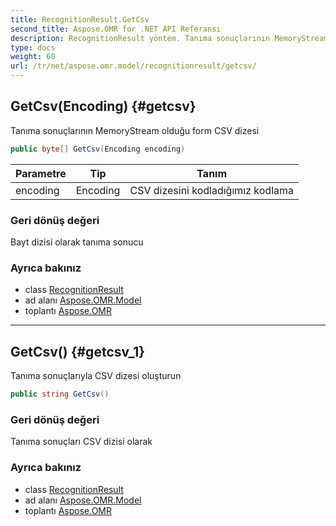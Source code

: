 ```yaml
---
title: RecognitionResult.GetCsv
second_title: Aspose.OMR for .NET API Referansı
description: RecognitionResult yöntem. Tanıma sonuçlarının MemoryStream olduğu form CSV dizesi
type: docs
weight: 60
url: /tr/net/aspose.omr.model/recognitionresult/getcsv/
---
```

## GetCsv(Encoding) {#getcsv}

Tanıma sonuçlarının MemoryStream olduğu form CSV dizesi

```csharp
public byte[] GetCsv(Encoding encoding)
```

| Parametre | Tip | Tanım |
| --- | --- | --- |
| encoding | Encoding | CSV dizesini kodladığımız kodlama |

### Geri dönüş değeri

Bayt dizisi olarak tanıma sonucu

### Ayrıca bakınız

* class [RecognitionResult](../)
* ad alanı [Aspose.OMR.Model](../../recognitionresult/)
* toplantı [Aspose.OMR](../../../)

---

## GetCsv() {#getcsv_1}

Tanıma sonuçlarıyla CSV dizesi oluşturun

```csharp
public string GetCsv()
```

### Geri dönüş değeri

Tanıma sonuçları CSV dizisi olarak

### Ayrıca bakınız

* class [RecognitionResult](../)
* ad alanı [Aspose.OMR.Model](../../recognitionresult/)
* toplantı [Aspose.OMR](../../../)



